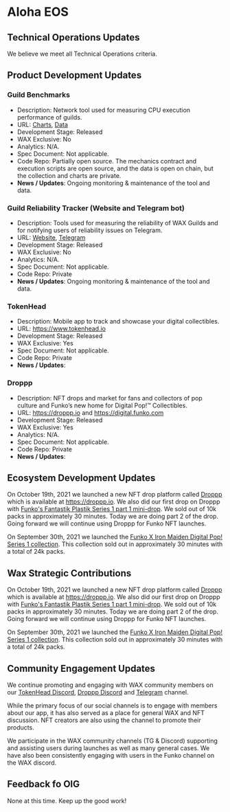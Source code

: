 # Aloha EOS

## Technical Operations Updates

We believe we meet all Technical Operations criteria.


## Product Development Updates

### Guild Benchmarks

- Description: Network tool used for measuring CPU execution performance of guilds.
- URL: [Charts](https://www.alohaeos.com/tools/benchmarks#networkId=11&timeframeId=4), [Data](https://wax.bloks.io/account/eosmechanics)
- Development Stage: Released
- WAX Exclusive: No
- Analytics: N/A.
- Spec Document: Not applicable.
- Code Repo: Partially open source. The mechanics contract and execution scripts are open source, and the data is open on chain, but the collection and charts are private.
- **News / Updates**: Ongoing monitoring & maintenance of the tool and data.

### Guild Reliability Tracker (Website and Telegram bot)

- Description: Tools used for measuring the reliability of WAX Guilds and for notifying users of reliability issues on Telegram.
- URL: [Website](https://www.alohaeos.com/tools/reliability#networkId=11&timeframeId=10&sort=rank&sortDir=asc), [Telegram](https://t.me/WAX_Mainnet_Aloha_Tracker)
- Development Stage: Released
- WAX Exclusive: No
- Analytics: N/A.
- Spec Document: Not applicable.
- Code Repo: Private
- **News / Updates**: Ongoing monitoring & maintenance of the tool and data.

### TokenHead

- Description: Mobile app to track and showcase your digital collectibles.
- URL: https://www.tokenhead.io
- Development Stage: Released
- WAX Exclusive: Yes
- Spec Document: Not applicable.
- Code Repo: Private
- **News / Updates**: 
   
### Droppp

- Description: NFT drops and market for fans and collectors of pop culture and Funko’s new home for Digital Pop!™ Collectibles.
- URL: https://droppp.io and https://digital.funko.com
- Development Stage: Released
- WAX Exclusive: Yes
- Analytics: N/A.
- Spec Document: Not applicable.
- Code Repo: Private
- **News / Updates**:   

## Ecosystem Development Updates

On October 19th, 2021 we launched a new NFT drop platform called [Droppp](https://droppp.io) which is available at https://droppp.io. We also did our first drop on Droppp with [Funko's Fantastik Plastik Series 1 part 1 mini-drop](https://digital.funko.com/drop/6/fantastik-plastik-1/238). We sold out of 10k packs in approximately 30 minutes. Today we are doing part 2 of the drop. Going forward we will continue using Droppp for Funko NFT launches.   

On September 30th, 2021 we launched the [Funko X Iron Maiden Digital Pop! Series 1 collection](https://wax.atomichub.io/explorer/collection/maiden.funko). This collection sold out in approximately 30 minutes with a total of 24k packs.   


## Wax Strategic Contributions

On October 19th, 2021 we launched a new NFT drop platform called [Droppp](https://droppp.io) which is available at https://droppp.io. We also did our first drop on Droppp with [Funko's Fantastik Plastik Series 1 part 1 mini-drop](https://digital.funko.com/drop/6/fantastik-plastik-1/238). We sold out of 10k packs in approximately 30 minutes. Today we are doing part 2 of the drop. Going forward we will continue using Droppp for Funko NFT launches.   

On September 30th, 2021 we launched the [Funko X Iron Maiden Digital Pop! Series 1 collection](https://wax.atomichub.io/explorer/collection/maiden.funko). This collection sold out in approximately 30 minutes with a total of 24k packs.   

## Community Engagement Updates

We continue promoting and engaging with WAX community members on our [TokenHead Discord](https://tokenhead.io/discord), [Droppp Discord](https://droppp.io/discord)  and [Telegram](https://t.me/tokenheadio) channel. 

While the primary focus of our social channels is to engage with members about our app, it has also served as a place for general WAX and NFT discussion. NFT creators are also using the channel to promote their products.   

We participate in the WAX community channels (TG & Discord) supporting and assisting users during launches as well as many general cases. We have also been consistently engaging with users in the Funko channel on the WAX discord.   

## Feedback fo OIG

None at this time. Keep up the good work! 

